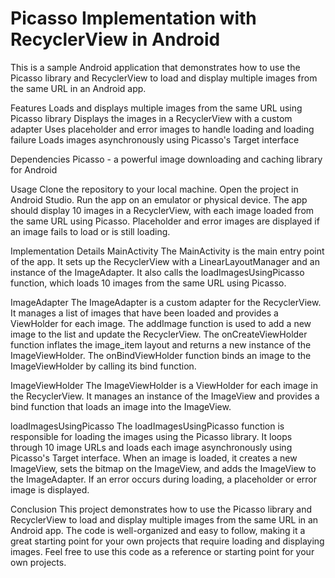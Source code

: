 # Picasso Implementation with RecyclerView in Android

This is a sample Android application that demonstrates how to use the Picasso library and RecyclerView to load and display multiple images from the same URL in an Android app.

Features
Loads and displays multiple images from the same URL using Picasso library
Displays the images in a RecyclerView with a custom adapter
Uses placeholder and error images to handle loading and loading failure
Loads images asynchronously using Picasso's Target interface

Dependencies
Picasso - a powerful image downloading and caching library for Android

Usage
Clone the repository to your local machine.
Open the project in Android Studio.
Run the app on an emulator or physical device.
The app should display 10 images in a RecyclerView, with each image loaded from the same URL using Picasso. 
Placeholder and error images are displayed if an image fails to load or is still loading.

Implementation Details
MainActivity
The MainActivity is the main entry point of the app. It sets up the RecyclerView with a LinearLayoutManager and an instance of the ImageAdapter. 
It also calls the loadImagesUsingPicasso function, which loads 10 images from the same URL using Picasso.

ImageAdapter
The ImageAdapter is a custom adapter for the RecyclerView. It manages a list of images that have been loaded and provides a ViewHolder for each image.
The addImage function is used to add a new image to the list and update the RecyclerView. 
The onCreateViewHolder function inflates the image_item layout and returns a new instance of the ImageViewHolder. 
The onBindViewHolder function binds an image to the ImageViewHolder by calling its bind function.

ImageViewHolder
The ImageViewHolder is a ViewHolder for each image in the RecyclerView. 
It manages an instance of the ImageView and provides a bind function that loads an image into the ImageView.

loadImagesUsingPicasso
The loadImagesUsingPicasso function is responsible for loading the images using the Picasso library. 
It loops through 10 image URLs and loads each image asynchronously using Picasso's Target interface. 
When an image is loaded, it creates a new ImageView, sets the bitmap on the ImageView, and adds the ImageView to the ImageAdapter. 
If an error occurs during loading, a placeholder or error image is displayed.

Conclusion
This project demonstrates how to use the Picasso library and RecyclerView to load and display multiple images from the same URL in an Android app. 
The code is well-organized and easy to follow, making it a great starting point for your own projects that require loading and displaying images.
Feel free to use this code as a reference or starting point for your own projects.
